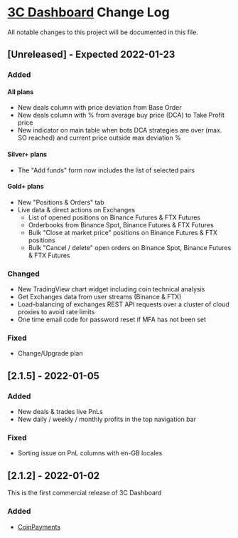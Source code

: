 # [3C Dashboard](https://www.3cdashboard.com) Change Log
All notable changes to this project will be documented in this file.

 
 
## [Unreleased] - Expected 2022-01-23
 
### Added
#### All plans
- New deals column with price deviation from Base Order
- New deals column with % from average buy price (DCA) to Take Profit price
- New indicator on main table when bots DCA strategies are over (max. SO reached) and current price outside max deviation %
  
#### Silver+ plans
- The "Add funds" form now includes the list of selected pairs

#### Gold+ plans
- New "Positions & Orders" tab
- Live data & direct actions on Exchanges
  - List of opened positions on Binance Futures & FTX Futures
  - Orderbooks from Binance Spot, Binance Futures & FTX Futures
  - Bulk "Close at market price" positions on Binance Futures & FTX positions
  - Bulk "Cancel / delete" open orders on Binance Spot, Binance Futures & FTX Futures
 
### Changed

- New TradingView chart widget including coin technical analysis
- Get Exchanges data from user streams (Binance & FTX)
- Load-balancing of exchanges REST API requests over a cluster of cloud proxies to avoid rate limits
- One time email code for password reset if MFA has not been set
 
### Fixed
- Change/Upgrade plan


## [2.1.5] - 2022-01-05

### Added
- New deals & trades live PnLs
- New daily / weekly / monthly profits in the top navigation bar

### Fixed
- Sorting issue on PnL columns with en-GB locales

 
## [2.1.2] - 2022-01-02
 
This is the first commercial release of 3C Dashboard
   
### Added
 
- [CoinPayments](https://coinpayments.net)
